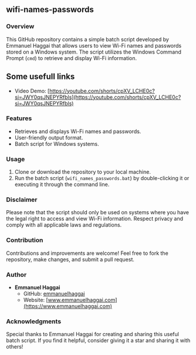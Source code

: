 ## wifi-names-passwords

### Overview
This GitHub repository contains a simple batch script developed by Emmanuel Haggai that allows users to view Wi-Fi names and passwords stored on a Windows system. The script utilizes the Windows Command Prompt (`cmd`) to retrieve and display Wi-Fi information.

## Some usefull links
- Video Demo: [https://youtube.com/shorts/cpXV_LCHE0c?si=JWY0qsJNEPYRfbls](https://youtube.com/shorts/cpXV_LCHE0c?si=JWY0qsJNEPYRfbls)

### Features
- Retrieves and displays Wi-Fi names and passwords.
- User-friendly output format.
- Batch script for Windows systems.

### Usage
1. Clone or download the repository to your local machine.
2. Run the batch script (`wifi_names_passwords.bat`) by double-clicking it or executing it through the command line.

### Disclaimer
Please note that the script should only be used on systems where you have the legal right to access and view Wi-Fi information. Respect privacy and comply with all applicable laws and regulations.

### Contribution
Contributions and improvements are welcome! Feel free to fork the repository, make changes, and submit a pull request.

### Author
- **Emmanuel Haggai**
  - GitHub: [emmanuelhaggai](https://github.com/emmanuelhaggai)
  - Website: [www.emmanuelhaggai.com](https://www.emmanuelhaggai.com)

### Acknowledgments
Special thanks to Emmanuel Haggai for creating and sharing this useful batch script. If you find it helpful, consider giving it a star and sharing it with others!
